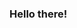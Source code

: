 ### Hello there!

<!--
**rmaximoc/rmaximoc** is a ✨ _special_ ✨ repository because its `README.md` (this file) appears on your GitHub profile.


[![Linkedin Badge](https://img.shields.io/badge/-LinkedIn-blue?style=flat-square&logo=Linkedin&logoColor=white&link=https://www.linkedin.com/in/rodrigo-maximo-cano/)](https://www.linkedin.com/in/rodrigo-maximo-cano/)
[![Twitter Badge](https://img.shields.io/badge/-Twitter-1ca0f1?style=flat-square&labelColor=1ca0f1&logo=twitter&logoColor=white&link=https://twitter.com/wftmaximo)](https://twitter.com/wftmaximo)

I'm software developer! { web, mobile }

Passionate about Javascript and development in general!

-->
